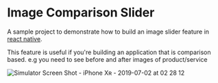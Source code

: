 # Image Comparison Slider 

A sample project to demonstrate how to build an image slider feature in [react native](https://facebook.github.io/react-native/). 

This feature is useful if you're building an application that is comparison based.
e.g you need to see before and after images of product/service

![Simulator Screen Shot - iPhone Xʀ - 2019-07-02 at 02 28 12](https://user-images.githubusercontent.com/24937859/60488888-13446e00-9c71-11e9-8165-b61a72fa1713.png)
